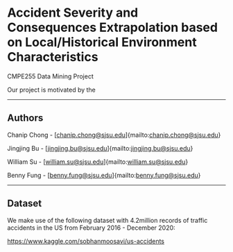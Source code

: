 # Accident Severity and Consequences Extrapolation based on Local/Historical Environment Characteristics

CMPE255 Data Mining Project

Our project is motivated by the 

---

## Authors

Chanip Chong - [chanip.chong@sjsu.edu]{mailto:chanip.chong@sjsu.edu}

Jingjing Bu - [jingjing.bu@sjsu.edu]{mailto:jingjing.bu@sjsu.edu}

William Su - [william.su@sjsu.edu]{mailto:william.su@sjsu.edu}

Benny Fung - [benny.fung@sjsu.edu]{mailto:benny.fung@sjsu.edu}

---

## Dataset

We make use of the following dataset with 4.2million records of traffic accidents in the US from February 2016 - December 2020:

https://www.kaggle.com/sobhanmoosavi/us-accidents
